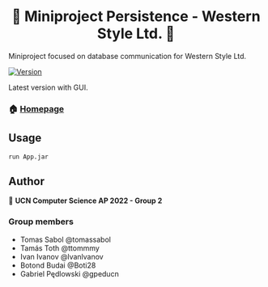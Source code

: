 <h1 align="center">👋 Miniproject Persistence - Western Style Ltd. 👋</h1>
<p>Miniproject focused on database communication for Western Style Ltd.</p>
<p>
  <a href="" target="https://github.com/tomassabol/UCN-miniproject-persistence/releases/tag/1.0">
    <img alt="Version" src="https://img.shields.io/badge/version-1.0.0-blue.svg?cacheSeconds=2592000" />
  </a>
  <a href="" target="https://github.com/tomassabol/UCN-miniproject-persistence"></a>  
</p>
<p>Latest version with GUI.</p>

### 🏠 [Homepage]("https://github.com/tomassabol/UCN-miniproject-tests)

## Usage

```
run App.jar
```

## Author

👤 **UCN Computer Science AP 2022 - Group 2**


### Group members
* Tomas Sabol @tomassabol
* Tamás Toth @ttommmy
* Ivan Ivanov @lvanlvanov
* Botond Budai @Boti28
* Gabriel Pędlowski @gpeducn
